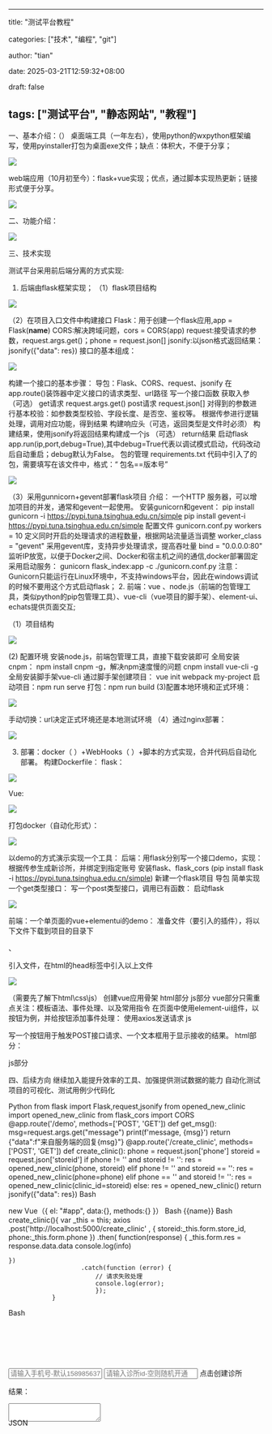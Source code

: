 
---
title: "测试平台教程"

categories: ["技术", "编程", "git"]

author: "tian"

date: 2025-03-21T12:59:32+08:00

draft: false

tags: ["测试平台", "静态网站", "教程"]
---


一、基本介绍：（）
桌面端工具（一年左右），使用python的wxpython框架编写，使用pyinstaller打包为桌面exe文件；缺点：体积大，不便于分享；

![](./images/image_0fa5b6bdd33056f5c14c2ba21dca4298.png)

web端应用（10月初至今）：flask+vue实现；优点，通过脚本实现热更新；链接形式便于分享。

![](./images/image_554bf84092b63f4dfeef955bec300c72.png)

二、功能介绍：

![](./images/image_d8f9cc72d69a56ab872809e6e0c32ca7.png)

三、技术实现

测试平台采用前后端分离的方式实现:

1. 后端由flask框架实现；
   （1）flask项目结构

![](./images/image_08bf969bb5e6e6a6c2866b5ecd815b9a.png)

（2）在项目入口文件中构建接口
Flask：用于创建一个flask应用,app = Flask(__name__)
CORS:解决跨域问题，cors = CORS(app)
request:接受请求的参数，request.args.get()；phone = request.json[]
jsonify:以json格式返回结果：jsonify({"data": res})
接口的基本组成：

![](./images/image_1e0619b874f00563f4df88a914e7b216.png)

 构建一个接口的基本步骤：
导包：Flask、CORS、request、jsonify
在app.route()装饰器中定义接口的请求类型、url路径
写一个接口函数
获取入参（可选）
get请求 request.args.get()
post请求 request.json[]
对得到的参数进行基本校验：如参数类型校验、字段长度、是否空、鉴权等。
根据传参进行逻辑处理，调用对应功能，得到结果
构建响应头（可选，返回类型是文件时必须）
构建结果，使用jsonify将返回结果构建成一个js （可选）
return结果
启动flask
app.run(ip,port,debug=True),其中debug=True代表以调试模式启动，代码改动后自动重启；debug默认为False。
包的管理 requirements.txt
代码中引入了的包，需要填写在该文件中，格式：“ 包名==版本号”

![](./images/image_ddafd5dad0788c85d978475b2b619b09.png)

（3）采用gunnicorn+gevent部署flask项目
介绍：
一个HTTP 服务器，可以增加项目的并发，通常和gevent一起使用。
安装gunicorn和gevent：
pip install gunicorn  -i  https://pypi.tuna.tsinghua.edu.cn/simple
pip install gevent-i  https://pypi.tuna.tsinghua.edu.cn/simple
配置文件 gunicorn.conf.py
workers = 10   定义同时开启的处理请求的进程数量，根据网站流量适当调整
worker_class = "gevent"   采用gevent库，支持异步处理请求，提高吞吐量
bind = "0.0.0.0:80"     监听IP放宽，以便于Docker之间、Docker和宿主机之间的通信,docker部署固定
采用启动服务：
gunicorn flask_index:app -c ./gunicorn.conf.py
注意：Gunicorn只能运行在Linux环境中，不支持windows平台，因此在windows调试的时候不要用这个方式启动flask；
2. 前端：vue 、node.js（前端的包管理工具，类似python的pip包管理工具）、vue-cli（vue项目的脚手架）、element-ui、echats提供页面交互;

（1）项目结构

![](./images/image_680bf7fefd24183bf8cd552ddaf81927.png)

(2) 配置环境
安装node.js，前端包管理工具，直接下载安装即可
全局安装cnpm： npm install cnpm -g，解决npm速度慢的问题
cnpm install vue-cli -g  全局安装脚手架vue-cli
通过脚手架创建项目： vue init webpack my-project
启动项目：npm run serve
打包：npm run build
(3)配置本地环境和正式环境：

![](./images/image_5b24ce544b8a02a4bf3812ee1647b3fc.png)

手动切换：url决定正式环境还是本地测试环境
（4）通过nginx部署：

![](./images/image_2961a12f1bd2f3566b7db34205d638a5.png)

3. 部署：docker（ ）+WebHooks（ ）+脚本的方式实现，合并代码后自动化部署。
   构建Dockerfile：
   flask：

![](./images/image_1276a3b42f825574d5086837e2f3deb6.png)

Vue:

![](./images/image_c227778dd2a5fb9b9f374d1992b93e15.png)

打包docker（自动化形式）：

![](./images/image_463160a7239c2bc6910773506a635347.png)

以demo的方式演示实现一个工具：
 后端：用flask分别写一个接口demo，实现：根据传参生成新诊所，并绑定到指定账号
安装flask、flask_cors (pip install flask  -i   https://pypi.tuna.tsinghua.edu.cn/simple)
新建一个flask项目
导包
简单实现一个get类型接口：
写一个post类型接口，调用已有函数：
启动flask

![](./images/image_dc9d6b700c77538e99e3607af9f25b29.png)

 前端：一个单页面的vue+elementui的demo：
准备文件（要引入的插件），将以下文件下载到项目的目录下

 、

引入文件，在html的head标签中引入以上文件

![](./images/image_12a8821e67f8115e5f38229737eae9d9.png)

（需要先了解下html\css\js）
创建vue应用骨架
html部分
js部分
vue部分只需重点关注：模板语法、事件处理、以及常用指令
在页面中使用element-ui组件，以按钮为例，并给按钮添加事件处理：
使用axios发送请求
js

写一个按钮用于触发POST接口请求、一个文本框用于显示接收的结果。
html部分：

js部分

四、后续方向
继续加入能提升效率的工具、加强提供测试数据的能力
自动化测试项目的可视化、测试用例少代码化

Python
from flask import Flask,request,jsonify
from opened_new_clinic import opened_new_clinic
from flask_cors import CORS
@app.route('/demo', methods=['POST', 'GET'])
def get_msg():
    msg=request.args.get("message")
    print(f'message, {msg}')
    return {"data":f"来自服务端的回复{msg}"}
@app.route('/create_clinic', methods=['POST', 'GET'])
def create_clinic():
    phone = request.json['phone']
    storeid = request.json['storeid']
    if phone != '' and storeid != '':
        res = opened_new_clinic(phone, storeid)
    elif phone != '' and storeid == '':
        res = opened_new_clinic(phone=phone)
    elif phone == '' and storeid != '':
        res = opened_new_clinic(clinic_id=storeid)
    else:
        res = opened_new_clinic()
    return jsonify({"data": res})
Bash

<div id="app">
</div>
new Vue（{
el: "#app",
data:{},
methods:{}
}）
Bash
<el-row>
 <el-button type="primary" @click="send()">{{name}}</el-button>
 </el-row>
Bash
create_clinic(){
            var _this = this;
                    axios
                        .post('http://localhost:5000/create_clinic' , {
                            storeid:_this.form.store_id,
                            phone:_this.form.phone
                        })
                        .then(
                            function(response) {
                            _this.form.res = response.data.data
                            console.log(info)

    })
                        .catch(function (error) {
                            // 请求失败处理
                            console.log(error);
                            });
                }
Bash

<div style="height: 100px; margin-top: 100px;">
 <el-row>
                <input type="text" v-model="form.phone" placeholder="请输入手机号-默认15898563796">
                <input type="text" v-model="form.store_id"  placeholder="请输入诊所id-空则随机开通">
                <el-button type="primary" @click="create_clinic()">点击创建诊所</el-button>
            </el-row>
            <el-row>
                <p>结果：</p>
                <textarea v-model="form.res"></textarea>
            </el-row>
 </div>
JSON
<script>
        new Vue({
            el: "#app",
            data:{
                name:"测试平台",
                url: "http://test-platform.guangpuyun.cn/",
                info:"",
                form:{
                    phone:'',
                    store_id:'',
                    res:''
                }
            },

    methods: {
                send(){
                    var _this = this;
                    axios
                        .get('http://localhost:5000/demo?message=test')
                        .then(
                            function(response) {
                            _this.info = response.data.data
                            console.log(info)

    })
                        .catch(function (error) {
                            // 请求失败处理
                            console.log(error);
                            });
                },
                create_clinic(){
                    var _this = this;
                    axios
                        .post('http://localhost:5000/create_clinic' , {
                            storeid:_this.form.store_id,
                            phone:_this.form.phone
                        })
                        .then(
                            function(response) {
                            _this.form.res = response.data.data
                            console.log(info)

    })
                        .catch(function (error) {
                            // 请求失败处理
                            console.log(error);
                            });
                }
            },
})`</script>`
